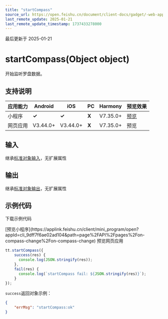 ```yaml
---
title: "startCompass"
source_url: https://open.feishu.cn/document/client-docs/gadget/-web-app-api/device/compass/startcompass
last_remote_update: 2025-01-21
last_remote_update_timestamp: 1737433278000
---
```

最后更新于 2025-01-21

# startCompass(Object object)

开始监听罗盘数据。

## 支持说明

应用能力 | Android | iOS | PC | Harmony | 预览效果
--- | --- | --- | --- | --- | ---
小程序 | **✓** | **✓** | **X** | V7.35.0+ | [预览](https://applink.feishu.cn/client/mini_program/open?appId=cli_9dff7f6ae02ad104&path=page%2FAPI%2Fpages%2Fon-compass-change%2Fon-compass-change)
网页应用 | V3.44.0+ | V3.44.0+ | **X** | V7.35.0+ | 预览

## 输入

继承[标准对象输入](https://open.feishu.cn/document/uYjL24iN/ukzNy4SO3IjL5cjM)，无扩展属性

## 输出

继承[标准对象输出](https://open.feishu.cn/document/uYjL24iN/ukzNy4SO3IjL5cjM#8c92acb8)，无扩展属性

## 示例代码

<md-download-code href="https://open.feishu.cn/document/uYjL24iN/uYDM04iNwQjL2ADN" mobileDisplay="none">下载示例代码</md-download-code>

<div style="display: flex">
          [预览小程序](https://applink.feishu.cn/client/mini_program/open?appId=cli_9dff7f6ae02ad104&path=page%2FAPI%2Fpages%2Fon-compass-change%2Fon-compass-change)
          预览网页应用

</div> 

```js
tt.startCompass({ 
    success(res) {
      console.log(JSON.stringify(res));
    },
    fail(res) {
      console.log(`startCompass fail: ${JSON.stringify(res)}`);
    }
});
```

`success`返回对象示例：
```json
{
    "errMsg": "startCompass:ok"
}
```
